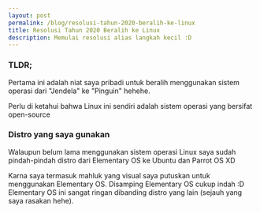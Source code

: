 ```yaml
---
layout: post
permalink: /blog/resolusi-tahun-2020-beralih-ke-linux
title: Resolusi Tahun 2020 Beralih ke Linux
description: Memulai resolusi alias langkah kecil :D
---
```


### TLDR;

Pertama ini adalah niat saya pribadi untuk beralih menggunakan sistem operasi dari "Jendela" ke "Pinguin" hehehe.

Perlu di ketahui bahwa Linux ini sendiri adalah sistem operasi yang bersifat open-source

### Distro yang saya gunakan

Walaupun belum lama menggunakan sistem operasi Linux saya sudah pindah-pindah distro dari Elementary OS ke Ubuntu dan Parrot OS XD

Karna saya termasuk mahluk yang visual saya putuskan untuk menggunakan Elementary OS. Disamping Elementary OS cukup indah :D Elementary OS ini sangat ringan dibanding distro yang lain (sejauh yang saya rasakan hehe).
